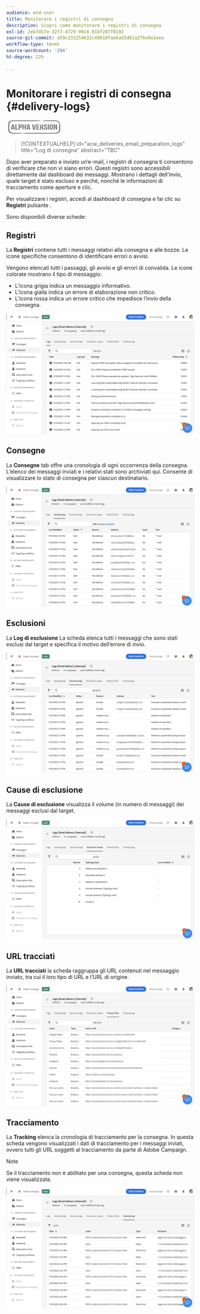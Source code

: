 ```yaml
---
audience: end-user
title: Monitorare i registri di consegna
description: Scopri come monitorare i registri di consegna
exl-id: 2eb7457e-32f7-4729-99c8-91bf287f0192
source-git-commit: a59c133254632c49618fae6ad3d61a2f6e0a1eea
workflow-type: tm+mt
source-wordcount: '294'
ht-degree: 22%

---
```


# Monitorare i registri di consegna {#delivery-logs}

![](../assets/do-not-localize/badge.png)

>[!CONTEXTUALHELP]
>id="acw_deliveries_email_preparation_logs"
>title="Log di consegna"
>abstract="TBC"

Dopo aver preparato e inviato un’e-mail, i registri di consegna ti consentono di verificare che non vi siano errori. Questi registri sono accessibili direttamente dal dashboard dei messaggi. Mostrano i dettagli dell’invio, quale target è stato escluso e perché, nonché le informazioni di tracciamento come aperture e clic.

Per visualizzare i registri, accedi al dashboard di consegna e fai clic su **Registri** pulsante .

Sono disponibili diverse schede:

## Registri

La **Registri** contiene tutti i messaggi relativi alla consegna e alle bozze. Le icone specifiche consentono di identificare errori o avvisi.

Vengono elencati tutti i passaggi, gli avvisi e gli errori di convalida. Le icone colorate mostrano il tipo di messaggio:

* L’icona grigia indica un messaggio informativo.
* L’icona gialla indica un errore di elaborazione non critico.
* L’icona rossa indica un errore critico che impedisce l’invio della consegna.

![](assets/logs.png)

## Consegne

La **Consegne** tab offre una cronologia di ogni occorrenza della consegna. L’elenco dei messaggi inviati e i relativi stati sono archiviati qui. Consente di visualizzare lo stato di consegna per ciascun destinatario.

![](assets/logs2.png)

## Esclusioni

La **Log di esclusione** La scheda elenca tutti i messaggi che sono stati esclusi dal target e specifica il motivo dell’errore di invio.

![](assets/logs3.png)

## Cause di esclusione

La **Cause di esclusione** visualizza il volume (in numero di messaggi) dei messaggi esclusi dal target.

![](assets/logs4.png)

## URL tracciati

La **URL tracciati** la scheda raggruppa gli URL contenuti nel messaggio inviato, tra cui il loro tipo di URL e l’URL di origine.

![](assets/logs5.png)

## Tracciamento

La **Tracking** elenca la cronologia di tracciamento per la consegna. In questa scheda vengono visualizzati i dati di tracciamento per i messaggi inviati, ovvero tutti gli URL soggetti al tracciamento da parte di Adobe Campaign.

>[!NOTE]
>
>Se il tracciamento non è abilitato per una consegna, questa scheda non viene visualizzata.

![](assets/logs6.png)
